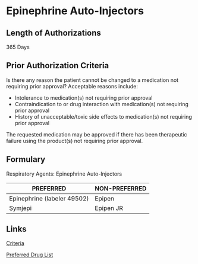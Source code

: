 # Epinephrine Auto-Injectors

## Length of Authorizations

365 Days

## Prior Authorization Criteria

Is there any reason the patient cannot be changed to a medication not requiring prior approval? Acceptable reasons include:

-   Intolerance to medication(s) not requiring prior approval
-   Contraindication to or drug interaction with medication(s) not requiring prior approval
-   History of unacceptable/toxic side effects to medication(s) not requiring prior approval

The requested medication may be approved if there has been therapeutic failure using the product(s) not requiring prior approval.

## Formulary

Respiratory Agents: Epinephrine Auto-Injectors

| PREFERRED                   | NON-PREFERRED |
|-----------------------------|---------------|
| Epinephrine (labeler 49502) | Epipen        |
| Symjepi                     | Epipen JR     |

## Links

[Criteria](https://pharmacy.medicaid.ohio.gov/sites/default/files/20220415_UPDL_Criteria_FINAL_.pdf#page=89)

[Preferred Drug List](https://pharmacy.medicaid.ohio.gov/sites/default/files/20220701_UPDL_FINAL.pdf#page=29)
